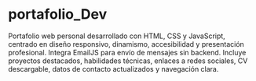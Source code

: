 # portafolio_Dev
Portafolio web personal desarrollado con HTML, CSS y JavaScript, centrado en diseño responsivo, dinamismo, accesibilidad y presentación profesional. Integra EmailJS para envío de mensajes sin backend. Incluye proyectos destacados, habilidades técnicas, enlaces a redes sociales, CV descargable, datos de contacto actualizados y navegación clara.

